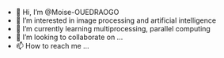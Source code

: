 - 👋 Hi, I’m @Moise-OUEDRAOGO 
- 👀 I’m interested in image processing and artificial intelligence
- 🌱 I’m currently learning multiprocessing, parallel computing
- 💞️ I’m looking to collaborate on ...
- 📫 How to reach me ...

<!---
moise-github/moise-github is a ✨ special ✨ repository because its `README.md` (this file) appears on your GitHub profile.
You can click the Preview link to take a look at your changes.
--->
